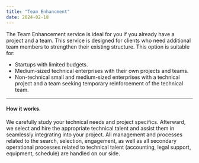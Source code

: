 ```yaml
---
title: "Team Enhancment"
date: 2024-02-18
---
```


The Team Enhancement service is ideal for you if you already have a project and a team. This service is
designed for clients who need additional team members to strengthen their existing structure. This
option is suitable for:
- Startups with limited budgets.
- Medium-sized technical enterprises with their own projects and teams.
- Non-technical small and medium-sized enterprises with a technical project and a team seeking
temporary reinforcement of the technical team.

---

#### How it works.
We carefully study your technical needs and project specifics. Afterward, we select and hire the
appropriate technical talent and assist them in seamlessly integrating into your project. All management
and processes related to the search, selection, engagement, as well as all secondary operational
processes related to technical talent (accounting, legal support, equipment, schedule) are handled on
our side.
